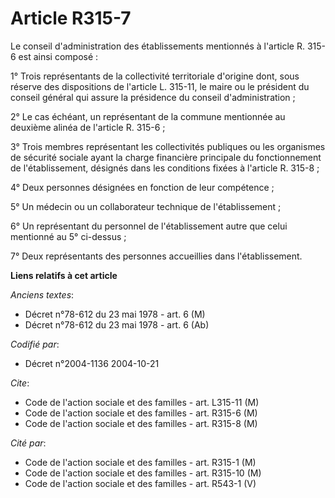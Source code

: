 # Article R315-7

Le conseil d'administration des établissements mentionnés à l'article R. 315-6 est ainsi composé :

1° Trois représentants de la collectivité territoriale d'origine dont, sous réserve des dispositions de l'article L. 315-11,
le maire ou le président du conseil général qui assure la présidence du conseil d'administration ;

2° Le cas échéant, un représentant de la commune mentionnée au deuxième alinéa de l'article R. 315-6 ;

3° Trois membres représentant les collectivités publiques ou les organismes de sécurité sociale ayant la charge financière
principale du fonctionnement de l'établissement, désignés dans les conditions fixées à l'article R. 315-8 ;

4° Deux personnes désignées en fonction de leur compétence ;

5° Un médecin ou un collaborateur technique de l'établissement ;

6° Un représentant du personnel de l'établissement autre que celui mentionné au 5° ci-dessus ;

7° Deux représentants des personnes accueillies dans l'établissement.

**Liens relatifs à cet article**

_Anciens textes_:

  - Décret n°78-612 du 23 mai 1978 - art. 6 (M)
  - Décret n°78-612 du 23 mai 1978 - art. 6 (Ab)

_Codifié par_:

  - Décret n°2004-1136 2004-10-21

_Cite_:

  - Code de l'action sociale et des familles - art. L315-11 (M)
  - Code de l'action sociale et des familles - art. R315-6 (M)
  - Code de l'action sociale et des familles - art. R315-8 (M)

_Cité par_:

  - Code de l'action sociale et des familles - art. R315-1 (M)
  - Code de l'action sociale et des familles - art. R315-10 (M)
  - Code de l'action sociale et des familles - art. R543-1 (V)
